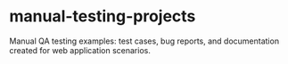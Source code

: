 # manual-testing-projects
Manual QA testing examples: test cases, bug reports, and documentation created for web application scenarios.
